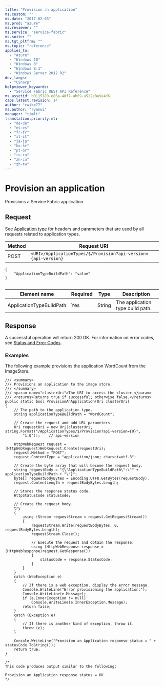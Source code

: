 ```yaml
---
title: "Provision an application"
ms.custom: ""
ms.date: "2017-02-03"
ms.prod: "azure"
ms.reviewer: ""
ms.service: "service-fabric"
ms.suite: ""
ms.tgt_pltfrm: ""
ms.topic: "reference"
applies_to: 
  - "Azure"
  - "Windows 10"
  - "Windows 8"
  - "Windows 8.1"
  - "Windows Server 2012 R2"
dev_langs: 
  - "CSharp"
helpviewer_keywords: 
  - "Service Fabric REST API Reference"
ms.assetid: b0115780-e86a-40f7-ab09-a512e8a9e4d6
caps.latest.revision: 14
author: "rwike77"
ms.author: "ryanwi"
manager: "timlt"
translation.priority.mt: 
  - "de-de"
  - "es-es"
  - "fr-fr"
  - "it-it"
  - "ja-jp"
  - "ko-kr"
  - "pt-br"
  - "ru-ru"
  - "zh-cn"
  - "zh-tw"
---
```

# Provision an application
Provisions a Service Fabric application.  
  
## Request  
 See [Application type](application-type.md) for headers and parameters that are used by all requests related to application types.  
  
|Method|Request URI|  
|------------|-----------------|  
|POST|`<URI>/ApplicationTypes/$/Provision?api-version={api-version}`|  
  
```  
{  
    "ApplicationTypeBuildPath": "value"  
}  
  
```  
  
|Element name|Required|Type|Description|  
|------------------|--------------|----------|-----------------|  
|ApplicationTypeBuildPath|Yes|String|The application type build path.|  
  
## Response  
 A successful operation will return 200 OK. For information on error codes, see [Status and Error Codes](status-and-error-codes1.md).  
  
### Examples  
 The following example provisions the application WordCount from the ImageStore.  
  
```  
/// <summary>  
/// Provisions an application to the image store.  
/// </summary>  
/// <param name="clusterUri">The URI to access the cluster.</param>  
/// <returns>Returns true if successful; otherwise false.</returns>  
public static bool ProvisionAnApplication(Uri clusterUri)  
{  
    // The path to the application type.  
    string applicationTypeBuildPath = "WordCount";  
  
    // Create the request and add URL parameters.  
    Uri requestUri = new Uri(clusterUri, string.Format("/ApplicationTypes/$/Provision?api-version={0}",  
        "1.0"));    // api-version  
  
    HttpWebRequest request = (HttpWebRequest)WebRequest.Create(requestUri);  
    request.Method = "POST";  
    request.ContentType = "application/json; charset=utf-8";  
  
    // Create the byte array that will become the request body.  
    string requestBody = "{\"ApplicationTypeBuildPath\":\"" + applicationTypeBuildPath + "\"}";  
    byte[] requestBodyBytes = Encoding.UTF8.GetBytes(requestBody);  
    request.ContentLength = requestBodyBytes.Length;  
  
    // Stores the response status code.  
    HttpStatusCode statusCode;  
  
    // Create the request body.  
    try  
    {  
        using (Stream requestStream = request.GetRequestStream())  
        {  
            requestStream.Write(requestBodyBytes, 0, requestBodyBytes.Length);  
            requestStream.Close();  
  
            // Execute the request and obtain the response.  
            using (HttpWebResponse response = (HttpWebResponse)request.GetResponse())  
            {  
                statusCode = response.StatusCode;  
            }  
        }  
    }  
    catch (WebException e)  
    {  
        // If there is a web exception, display the error message.  
        Console.WriteLine("Error provisioning the application:");  
        Console.WriteLine(e.Message);  
        if (e.InnerException != null)  
            Console.WriteLine(e.InnerException.Message);  
        return false;  
    }  
    catch (Exception e)  
    {  
        // If there is another kind of exception, throw it.  
        throw (e);  
    }  
  
    Console.WriteLine("Provision an Application response status = " + statusCode.ToString());  
    return true;  
}  
  
/*  
This code produces output similar to the following:  
  
Provision an Application response status = OK  
*/  
  
```